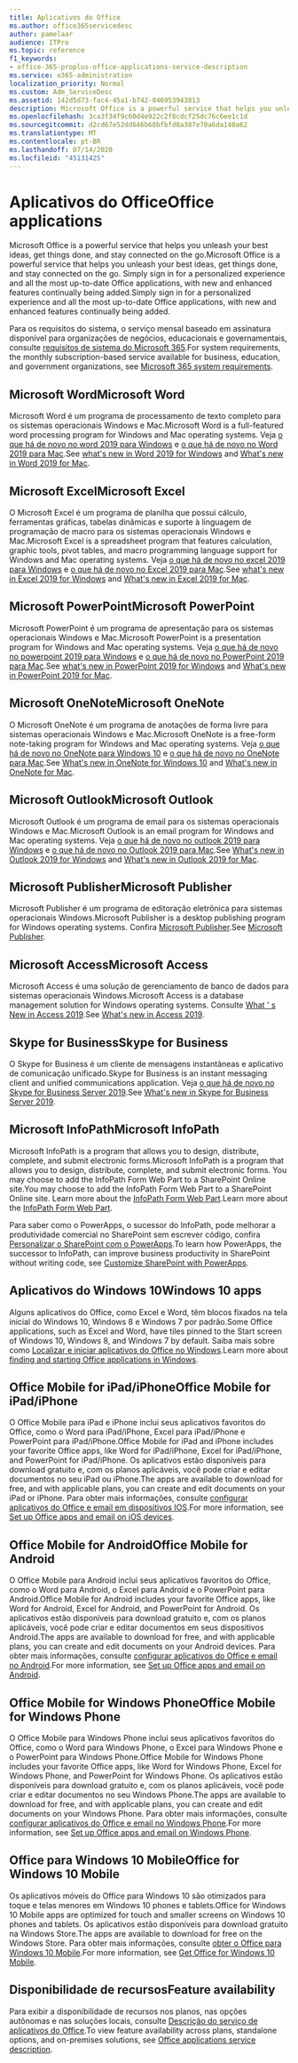 ```yaml
---
title: Aplicativos do Office
ms.author: office365servicedesc
author: pamelaar
audience: ITPro
ms.topic: reference
f1_keywords:
- office-365-proplus-office-applications-service-description
ms.service: o365-administration
localization_priority: Normal
ms.custom: Adm_ServiceDesc
ms.assetid: 142d5d73-fac4-45a1-b742-846953943813
description: Microsoft Office is a powerful service that helps you unleash your best ideas, get things done, and stay connected on the go. Simply sign in for a personalized experience and all the most up-to-date Office applications, with new and enhanced features continually being added.
ms.openlocfilehash: 3ca3f34f9c60d4e922c2f8cdcf25dc76c6ee1c1d
ms.sourcegitcommit: d2cd67e52dd646b68bfbfd8a387e70a6da140a62
ms.translationtype: MT
ms.contentlocale: pt-BR
ms.lasthandoff: 07/14/2020
ms.locfileid: "45131425"
---
```

# <a name="office-applications"></a><span data-ttu-id="7a6f0-104">Aplicativos do Office</span><span class="sxs-lookup"><span data-stu-id="7a6f0-104">Office applications</span></span>

<span data-ttu-id="7a6f0-105">Microsoft Office is a powerful service that helps you unleash your best ideas, get things done, and stay connected on the go.</span><span class="sxs-lookup"><span data-stu-id="7a6f0-105">Microsoft Office is a powerful service that helps you unleash your best ideas, get things done, and stay connected on the go.</span></span> <span data-ttu-id="7a6f0-106">Simply sign in for a personalized experience and all the most up-to-date Office applications, with new and enhanced features continually being added.</span><span class="sxs-lookup"><span data-stu-id="7a6f0-106">Simply sign in for a personalized experience and all the most up-to-date Office applications, with new and enhanced features continually being added.</span></span>
  
<span data-ttu-id="7a6f0-107">Para os requisitos do sistema, o serviço mensal baseado em assinatura disponível para organizações de negócios, educacionais e governamentais, consulte [requisitos de sistema do Microsoft 365](https://products.office.com/office-system-requirements/#Office365forBEG).</span><span class="sxs-lookup"><span data-stu-id="7a6f0-107">For system requirements, the monthly subscription-based service available for business, education, and government organizations, see [Microsoft 365 system requirements](https://products.office.com/office-system-requirements/#Office365forBEG).</span></span>
  
## <a name="microsoft-word"></a><span data-ttu-id="7a6f0-108">Microsoft Word</span><span class="sxs-lookup"><span data-stu-id="7a6f0-108">Microsoft Word</span></span>

<span data-ttu-id="7a6f0-109">Microsoft Word é um programa de processamento de texto completo para os sistemas operacionais Windows e Mac.</span><span class="sxs-lookup"><span data-stu-id="7a6f0-109">Microsoft Word is a full-featured word processing program for Windows and Mac operating systems.</span></span> <span data-ttu-id="7a6f0-110">Veja [o que há de novo no word 2019 para Windows](https://support.office.com/article/what-s-new-in-word-2019-for-windows-d3d31e5e-2bb8-4433-80bb-08279beef4b3) e [o que há de novo no Word 2019 para Mac](https://support.office.com/article/what-s-new-in-word-2019-for-mac-247e0cd4-a758-4b42-a157-42eb8853aef5).</span><span class="sxs-lookup"><span data-stu-id="7a6f0-110">See [what's new in Word 2019 for Windows](https://support.office.com/article/what-s-new-in-word-2019-for-windows-d3d31e5e-2bb8-4433-80bb-08279beef4b3) and [What's new in Word 2019 for Mac](https://support.office.com/article/what-s-new-in-word-2019-for-mac-247e0cd4-a758-4b42-a157-42eb8853aef5).</span></span>
  
## <a name="microsoft-excel"></a><span data-ttu-id="7a6f0-111">Microsoft Excel</span><span class="sxs-lookup"><span data-stu-id="7a6f0-111">Microsoft Excel</span></span>

<span data-ttu-id="7a6f0-112">O Microsoft Excel é um programa de planilha que possui cálculo, ferramentas gráficas, tabelas dinâmicas e suporte à linguagem de programação de macro para os sistemas operacionais Windows e Mac.</span><span class="sxs-lookup"><span data-stu-id="7a6f0-112">Microsoft Excel is a spreadsheet program that features calculation, graphic tools, pivot tables, and macro programming language support for Windows and Mac operating systems.</span></span> <span data-ttu-id="7a6f0-113">Veja [o que há de novo no excel 2019 para Windows](https://support.office.com/article/what-s-new-in-excel-2019-for-windows-5a201203-1155-4055-82a5-82bf0994631f) e [o que há de novo no Excel 2019 para Mac](https://support.office.com/article/what-s-new-in-excel-2019-for-mac-5ce129d3-9e5c-417f-9545-fb6f7b72674d).</span><span class="sxs-lookup"><span data-stu-id="7a6f0-113">See [what's new in Excel 2019 for Windows](https://support.office.com/article/what-s-new-in-excel-2019-for-windows-5a201203-1155-4055-82a5-82bf0994631f) and [What's new in Excel 2019 for Mac](https://support.office.com/article/what-s-new-in-excel-2019-for-mac-5ce129d3-9e5c-417f-9545-fb6f7b72674d).</span></span>
  
## <a name="microsoft-powerpoint"></a><span data-ttu-id="7a6f0-114">Microsoft PowerPoint</span><span class="sxs-lookup"><span data-stu-id="7a6f0-114">Microsoft PowerPoint</span></span>

<span data-ttu-id="7a6f0-115">Microsoft PowerPoint é um programa de apresentação para os sistemas operacionais Windows e Mac.</span><span class="sxs-lookup"><span data-stu-id="7a6f0-115">Microsoft PowerPoint is a presentation program for Windows and Mac operating systems.</span></span> <span data-ttu-id="7a6f0-116">Veja [o que há de novo no powerpoint 2019 para Windows](https://support.office.com/article/what-s-new-in-powerpoint-2019-for-windows-8355a56a-f643-42d2-8454-784fa9b3d109) e [o que há de novo no PowerPoint 2019 para Mac](https://support.office.com/article/what-s-new-in-powerpoint-2019-for-mac-5038ba79-48c5-40f0-adff-11489e5d6fed).</span><span class="sxs-lookup"><span data-stu-id="7a6f0-116">See [what's new in PowerPoint 2019 for Windows](https://support.office.com/article/what-s-new-in-powerpoint-2019-for-windows-8355a56a-f643-42d2-8454-784fa9b3d109) and [What's new in PowerPoint 2019 for Mac](https://support.office.com/article/what-s-new-in-powerpoint-2019-for-mac-5038ba79-48c5-40f0-adff-11489e5d6fed).</span></span>
  
## <a name="microsoft-onenote"></a><span data-ttu-id="7a6f0-117">Microsoft OneNote</span><span class="sxs-lookup"><span data-stu-id="7a6f0-117">Microsoft OneNote</span></span>

<span data-ttu-id="7a6f0-118">O Microsoft OneNote é um programa de anotações de forma livre para sistemas operacionais Windows e Mac.</span><span class="sxs-lookup"><span data-stu-id="7a6f0-118">Microsoft OneNote is a free-form note-taking program for Windows and Mac operating systems.</span></span> <span data-ttu-id="7a6f0-119">Veja [o que há de novo no OneNote para Windows 10](https://support.office.com/article/what-s-new-in-onenote-for-windows-10-1477d5de-f4fd-4943-b18a-ff17091161ea) e [o que há de novo no OneNote para Mac](https://support.office.com/article/see-what-s-new-in-onenote-for-mac-c82d3f15-252f-452a-89ba-e09fbe418829).</span><span class="sxs-lookup"><span data-stu-id="7a6f0-119">See [What's new in OneNote for Windows 10](https://support.office.com/article/what-s-new-in-onenote-for-windows-10-1477d5de-f4fd-4943-b18a-ff17091161ea) and [What's new in OneNote for Mac](https://support.office.com/article/see-what-s-new-in-onenote-for-mac-c82d3f15-252f-452a-89ba-e09fbe418829).</span></span>
  
## <a name="microsoft-outlook"></a><span data-ttu-id="7a6f0-120">Microsoft Outlook</span><span class="sxs-lookup"><span data-stu-id="7a6f0-120">Microsoft Outlook</span></span>

<span data-ttu-id="7a6f0-121">Microsoft Outlook é um programa de email para os sistemas operacionais Windows e Mac.</span><span class="sxs-lookup"><span data-stu-id="7a6f0-121">Microsoft Outlook is an email program for Windows and Mac operating systems.</span></span> <span data-ttu-id="7a6f0-122">Veja [o que há de novo no outlook 2019 para Windows](https://support.office.com/article/what-s-new-in-outlook-2019-for-windows-0c64df36-0908-4ff6-a7fc-573a62800525) e [o que há de novo no Outlook 2019 para Mac](https://support.office.com/article/what-s-new-in-outlook-2019-for-mac-05736033-f99e-4cb2-88aa-01e979b0736b).</span><span class="sxs-lookup"><span data-stu-id="7a6f0-122">See [What's new in Outlook 2019 for Windows](https://support.office.com/article/what-s-new-in-outlook-2019-for-windows-0c64df36-0908-4ff6-a7fc-573a62800525) and [What's new in Outlook 2019 for Mac](https://support.office.com/article/what-s-new-in-outlook-2019-for-mac-05736033-f99e-4cb2-88aa-01e979b0736b).</span></span>
  
## <a name="microsoft-publisher"></a><span data-ttu-id="7a6f0-123">Microsoft Publisher</span><span class="sxs-lookup"><span data-stu-id="7a6f0-123">Microsoft Publisher</span></span>

<span data-ttu-id="7a6f0-124">Microsoft Publisher é um programa de editoração eletrônica para sistemas operacionais Windows.</span><span class="sxs-lookup"><span data-stu-id="7a6f0-124">Microsoft Publisher is a desktop publishing program for Windows operating systems.</span></span> <span data-ttu-id="7a6f0-125">Confira [Microsoft Publisher](https://products.office.com/publisher).</span><span class="sxs-lookup"><span data-stu-id="7a6f0-125">See [Microsoft Publisher](https://products.office.com/publisher).</span></span>
  
## <a name="microsoft-access"></a><span data-ttu-id="7a6f0-126">Microsoft Access</span><span class="sxs-lookup"><span data-stu-id="7a6f0-126">Microsoft Access</span></span>

<span data-ttu-id="7a6f0-127">Microsoft Access é uma solução de gerenciamento de banco de dados para sistemas operacionais Windows.</span><span class="sxs-lookup"><span data-stu-id="7a6f0-127">Microsoft Access is a database management solution for Windows operating systems.</span></span> <span data-ttu-id="7a6f0-128">Consulte [What ' s New in Access 2019](https://support.office.com/article/what-s-new-in-access-2019-f52c5317-3494-4105-9c56-5a2abb8e0f87).</span><span class="sxs-lookup"><span data-stu-id="7a6f0-128">See [What's new in Access 2019](https://support.office.com/article/what-s-new-in-access-2019-f52c5317-3494-4105-9c56-5a2abb8e0f87).</span></span>
  
## <a name="skype-for-business"></a><span data-ttu-id="7a6f0-129">Skype for Business</span><span class="sxs-lookup"><span data-stu-id="7a6f0-129">Skype for Business</span></span>

<span data-ttu-id="7a6f0-130">O Skype for Business é um cliente de mensagens instantâneas e aplicativo de comunicação unificado.</span><span class="sxs-lookup"><span data-stu-id="7a6f0-130">Skype for Business is an instant messaging client and unified communications application.</span></span> <span data-ttu-id="7a6f0-131">Veja [o que há de novo no Skype for Business Server 2019](https://docs.microsoft.com/skypeforbusiness/whats-new).</span><span class="sxs-lookup"><span data-stu-id="7a6f0-131">See [What's new in Skype for Business Server 2019](https://docs.microsoft.com/skypeforbusiness/whats-new).</span></span>
  
## <a name="microsoft-infopath"></a><span data-ttu-id="7a6f0-132">Microsoft InfoPath</span><span class="sxs-lookup"><span data-stu-id="7a6f0-132">Microsoft InfoPath</span></span>

<span data-ttu-id="7a6f0-133">Microsoft InfoPath is a program that allows you to design, distribute, complete, and submit electronic forms.</span><span class="sxs-lookup"><span data-stu-id="7a6f0-133">Microsoft InfoPath is a program that allows you to design, distribute, complete, and submit electronic forms.</span></span> <span data-ttu-id="7a6f0-134">You may choose to add the InfoPath Form Web Part to a SharePoint Online site.</span><span class="sxs-lookup"><span data-stu-id="7a6f0-134">You may choose to add the InfoPath Form Web Part to a SharePoint Online site.</span></span> <span data-ttu-id="7a6f0-135">Learn more about the [InfoPath Form Web Part](https://go.microsoft.com/fwlink/p/?LinkId=271687).</span><span class="sxs-lookup"><span data-stu-id="7a6f0-135">Learn more about the [InfoPath Form Web Part](https://go.microsoft.com/fwlink/p/?LinkId=271687).</span></span>

<span data-ttu-id="7a6f0-136">Para saber como o PowerApps, o sucessor do InfoPath, pode melhorar a produtividade comercial no SharePoint sem escrever código, confira [Personalizar o SharePoint com o PowerApps](https://powerapps.microsoft.com/infopath/).</span><span class="sxs-lookup"><span data-stu-id="7a6f0-136">To learn how PowerApps, the successor to InfoPath, can improve business productivity in SharePoint without writing code, see [Customize SharePoint with PowerApps](https://powerapps.microsoft.com/infopath/).</span></span>
  
## <a name="windows-10-apps"></a><span data-ttu-id="7a6f0-137">Aplicativos do Windows 10</span><span class="sxs-lookup"><span data-stu-id="7a6f0-137">Windows 10 apps</span></span>

<span data-ttu-id="7a6f0-138">Alguns aplicativos do Office, como Excel e Word, têm blocos fixados na tela inicial do Windows 10, Windows 8 e Windows 7 por padrão.</span><span class="sxs-lookup"><span data-stu-id="7a6f0-138">Some Office applications, such as Excel and Word, have tiles pinned to the Start screen of Windows 10, Windows 8, and Windows 7 by default.</span></span> <span data-ttu-id="7a6f0-139">Saiba mais sobre como [Localizar e iniciar aplicativos do Office no Windows](https://support.office.com/article/can-t-find-office-applications-in-windows-10-windows-8-or-windows-7-907ce545-6ae8-459b-8d9d-de6764a635d6?ocmsassetID=HA103581103&CTT=1&CorrelationId=03707eae-b946-462a-b3c6-f0fc04f55611&ui=en-US&rs=en-US&ad=US#ID0EAABAAA=Windows_8.1_or_Windows_8).</span><span class="sxs-lookup"><span data-stu-id="7a6f0-139">Learn more about [finding and starting Office applications in Windows](https://support.office.com/article/can-t-find-office-applications-in-windows-10-windows-8-or-windows-7-907ce545-6ae8-459b-8d9d-de6764a635d6?ocmsassetID=HA103581103&CTT=1&CorrelationId=03707eae-b946-462a-b3c6-f0fc04f55611&ui=en-US&rs=en-US&ad=US#ID0EAABAAA=Windows_8.1_or_Windows_8).</span></span>
  
## <a name="office-mobile-for-ipadiphone"></a><span data-ttu-id="7a6f0-140">Office Mobile for iPad/iPhone</span><span class="sxs-lookup"><span data-stu-id="7a6f0-140">Office Mobile for iPad/iPhone</span></span>

<span data-ttu-id="7a6f0-141">O Office Mobile para iPad e iPhone inclui seus aplicativos favoritos do Office, como o Word para iPad/iPhone, Excel para iPad/iPhone e PowerPoint para iPad/iPhone.</span><span class="sxs-lookup"><span data-stu-id="7a6f0-141">Office Mobile for iPad and iPhone includes your favorite Office apps, like Word for iPad/iPhone, Excel for iPad/iPhone, and PowerPoint for iPad/iPhone.</span></span> <span data-ttu-id="7a6f0-142">Os aplicativos estão disponíveis para download gratuito e, com os planos aplicáveis, você pode criar e editar documentos no seu iPad ou iPhone.</span><span class="sxs-lookup"><span data-stu-id="7a6f0-142">The apps are available to download for free, and with applicable plans, you can create and edit documents on your iPad or iPhone.</span></span> <span data-ttu-id="7a6f0-143">Para obter mais informações, consulte [configurar aplicativos do Office e email em dispositivos IOS](https://support.office.com/article/set-up-office-apps-and-email-on-ios-devices-0402b37e-49c4-4419-a030-f34c2013041f?ui=en-US&rs=en-US&ad=US).</span><span class="sxs-lookup"><span data-stu-id="7a6f0-143">For more information, see [Set up Office apps and email on iOS devices](https://support.office.com/article/set-up-office-apps-and-email-on-ios-devices-0402b37e-49c4-4419-a030-f34c2013041f?ui=en-US&rs=en-US&ad=US).</span></span>

## <a name="office-mobile-for-android"></a><span data-ttu-id="7a6f0-144">Office Mobile for Android</span><span class="sxs-lookup"><span data-stu-id="7a6f0-144">Office Mobile for Android</span></span>

<span data-ttu-id="7a6f0-145">O Office Mobile para Android inclui seus aplicativos favoritos do Office, como o Word para Android, o Excel para Android e o PowerPoint para Android.</span><span class="sxs-lookup"><span data-stu-id="7a6f0-145">Office Mobile for Android includes your favorite Office apps, like Word for Android, Excel for Android, and PowerPoint for Android.</span></span> <span data-ttu-id="7a6f0-146">Os aplicativos estão disponíveis para download gratuito e, com os planos aplicáveis, você pode criar e editar documentos em seus dispositivos Android.</span><span class="sxs-lookup"><span data-stu-id="7a6f0-146">The apps are available to download for free, and with applicable plans, you can create and edit documents on your Android devices.</span></span> <span data-ttu-id="7a6f0-147">Para obter mais informações, consulte [configurar aplicativos do Office e email no Android](https://support.office.com/article/set-up-office-apps-and-email-on-android-6ef2ebf2-fc2d-474a-be4a-5a801365c87f?ui=en-US&rs=en-US&ad=US).</span><span class="sxs-lookup"><span data-stu-id="7a6f0-147">For more information, see [Set up Office apps and email on Android](https://support.office.com/article/set-up-office-apps-and-email-on-android-6ef2ebf2-fc2d-474a-be4a-5a801365c87f?ui=en-US&rs=en-US&ad=US).</span></span>

## <a name="office-mobile-for-windows-phone"></a><span data-ttu-id="7a6f0-148">Office Mobile for Windows Phone</span><span class="sxs-lookup"><span data-stu-id="7a6f0-148">Office Mobile for Windows Phone</span></span>

<span data-ttu-id="7a6f0-149">O Office Mobile para Windows Phone inclui seus aplicativos favoritos do Office, como o Word para Windows Phone, o Excel para Windows Phone e o PowerPoint para Windows Phone.</span><span class="sxs-lookup"><span data-stu-id="7a6f0-149">Office Mobile for Windows Phone includes your favorite Office apps, like Word for Windows Phone, Excel for Windows Phone, and PowerPoint for Windows Phone.</span></span> <span data-ttu-id="7a6f0-150">Os aplicativos estão disponíveis para download gratuito e, com os planos aplicáveis, você pode criar e editar documentos no seu Windows Phone.</span><span class="sxs-lookup"><span data-stu-id="7a6f0-150">The apps are available to download for free, and with applicable plans, you can create and edit documents on your Windows Phone.</span></span> <span data-ttu-id="7a6f0-151">Para obter mais informações, consulte [configurar aplicativos do Office e email no Windows Phone](https://support.office.com/article/set-up-office-apps-and-email-on-windows-phone-9bccc8b8-a321-4d0d-a45e-6e06a3438e43?ui=en-US&rs=en-US&ad=US).</span><span class="sxs-lookup"><span data-stu-id="7a6f0-151">For more information, see [Set up Office apps and email on Windows Phone](https://support.office.com/article/set-up-office-apps-and-email-on-windows-phone-9bccc8b8-a321-4d0d-a45e-6e06a3438e43?ui=en-US&rs=en-US&ad=US).</span></span>

## <a name="office-for-windows-10-mobile"></a><span data-ttu-id="7a6f0-152">Office para Windows 10 Mobile</span><span class="sxs-lookup"><span data-stu-id="7a6f0-152">Office for Windows 10 Mobile</span></span>

<span data-ttu-id="7a6f0-153">Os aplicativos móveis do Office para Windows 10 são otimizados para toque e telas menores em Windows 10 phones e tablets.</span><span class="sxs-lookup"><span data-stu-id="7a6f0-153">Office for Windows 10 Mobile apps are optimized for touch and smaller screens on Windows 10 phones and tablets.</span></span> <span data-ttu-id="7a6f0-154">Os aplicativos estão disponíveis para download gratuito na Windows Store.</span><span class="sxs-lookup"><span data-stu-id="7a6f0-154">The apps are available to download for free on the Windows Store.</span></span> <span data-ttu-id="7a6f0-155">Para obter mais informações, consulte [obter o Office para Windows 10 Mobile](https://products.office.com/mobile/office-mobile-apps-for-windows).</span><span class="sxs-lookup"><span data-stu-id="7a6f0-155">For more information, see [Get Office for Windows 10 Mobile](https://products.office.com/mobile/office-mobile-apps-for-windows).</span></span>
  
## <a name="feature-availability"></a><span data-ttu-id="7a6f0-156">Disponibilidade de recursos</span><span class="sxs-lookup"><span data-stu-id="7a6f0-156">Feature availability</span></span>

<span data-ttu-id="7a6f0-157">Para exibir a disponibilidade de recursos nos planos, nas opções autônomas e nas soluções locais, consulte [Descrição do serviço de aplicativos do Office](office-applications-service-description.md).</span><span class="sxs-lookup"><span data-stu-id="7a6f0-157">To view feature availability across plans, standalone options, and on-premises solutions, see [Office applications service description](office-applications-service-description.md).</span></span>
  